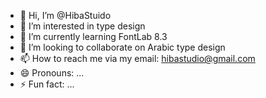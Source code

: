 - 👋 Hi, I’m @HibaStuido
- 👀 I’m interested in type design
- 🌱 I’m currently learning FontLab 8.3
- 💞️ I’m looking to collaborate on Arabic type design
- 📫 How to reach me via my email: hibastudio@gmail.com
- 😄 Pronouns: ...
- ⚡ Fun fact: ...

<!---
HibaStuido/HibaStuido is a ✨ special ✨ repository because its `README.md` (this file) appears on your GitHub profile.
You can click the Preview link to take a look at your changes.
--->

